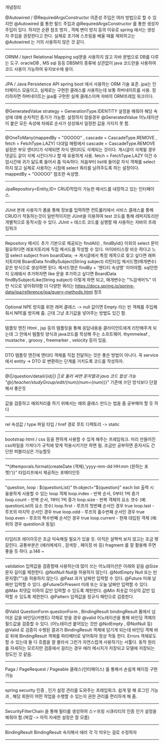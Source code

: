 개념정리

@Autowired / @RequiredArgsConstructor
의존성 주입은 여러 방법으로 할 수 있지만 @Autowired 를 통한 필드 주입과 
@RequiredArgsConstructor 를 통한 생성자 주입이 있다.
하지만 순환 참조 방지 , 객체 변이 방지 등의 이유로 spring 에서는 생성자 주입을 권장한다고 한다.
실제로 초기에 스프링을 배울 때를 제외하고는 @Autowired 는 거의 사용하지 않은 것 같다.

---------------------------------------------------------------------------------------------------------

ORNM / bject Relational Mapping 
sql문을 사용하지 않고 자바 문법으로 DB를 다루는 도구.
oracleDB , MS sql 등등 DBSM의 종류에 상관없이 java 코드만을 사용하여 코드 사용이 가능하여 유지보수에 용이.

---------------------------------------------------------------------------------------------------------

JPA / Java Persistence API
spring boot 에서 사용하는 ORM 기술 표준.
jpa는 인터페이스 모음이고, 실제로는 구현한 클래스를 사용하는데 보통 하버네이트를 사용.
정리하자면  하버네이트는 jpa를 구현한 실제 클래스이며 자바의 ORM프레임 워크이다.

---------------------------------------------------------------------------------------------------------

@GeneratedValue
strategy = GenerationType.IDENTITY 설정을 해줘야 해당 속성에 대해 순차적인 증가가 가능함.
설정하지 않을경우 @GeneratedValue 어노테이션이 붙은 모든 속성에 차례로 순서가 성성돼서 일정한 값을 가지지 못 함.

---------------------------------------------------------------------------------------------------------

@OneToMany(mappedBy = "OOOOO" , cascade = CascadeType.REMOVE , fetch = FetchType.LAZY)
다대일 매핑에서 cascade = CascadeType.REMOVE 설정은 부모 엔티티가 삭제되면 자식 엔티티도 삭제되는 것이다.
게시글이 삭제될 경우 댓글도 같이 삭제 시킨다거나 할 때 유용하게 사용.
fetch = FetchType.LAZY 이건 수업시간에 귀가 닳도록 들어서 좀 익숙하다. 처음부터 list에 들어갈 자식 객체를 select 하지 않고 실제로 사용하는 시점에 
select 쿼리를 날려주도록 하는 설정이다. mappedBy = "OOOOO" 참조한 속성명.

---------------------------------------------------------------------------------------------------------

 JpaRepository<Entity,ID>
 CRUD작업이 가능한 메서드를 내장하고 있는 인터페이스.
 
 ---------------------------------------------------------------------------------------------------------
 
 JUnit
 본래 사용자가 폼을 통해 정보를 입력하면 컨트롤러에서 서비스 클래스를 통해 CRUD가 작동하는것이 일반적이지만 JUnit을 이용하여 test 코드를 통해 
 레퍼지토리만 개별적으로 동작시킬 수 있다. JUnit = 테스트 코드를 실행할 때 사용하는 자바의 프레임워크
 
 ---------------------------------------------------------------------------------------------------------
 
Repository 메서드 추가
기본으로 제공되는 findAll() , findById() 이외의 select 문이 필요하다면 레포지토리에 직접 메서드를 작성할 수 있다. 마이바티스랑 비슷 하다고 느낌
select subject from boardData; -> 게시글에서 특정 제목으로 찾고 싶다면 래퍼지토리에 
BoardData findBySubject(String subject) 리턴타입 메서드명(매개변수)
같은 방식으로 생성하면 된다. 메서드명은 findBy + '앤티티 속성명' 이어야함.
sql안한지 오래돼서 추가하자면 like 문을 추가하고 싶다면 BoardData findBySubjectLike(String subject) 이렇게 하면 되고,
매개변수는 "%검색어%" 이런 식으로 넣어줘야함
더 다양한 쿼리는 https://docs.spring.io/spring-data/jpa/reference/jpa/query-methods.html 참조

---------------------------------------------------------------------------------------------------------

Optional<OOO>
NPE 방지를 위한 래퍼 클래스 -> null 값이면 Empty 라는 빈 객체를 주입해줘서 NPE를 방지해 줌.
근데 그냥 초기값을 넣어주는 방법도 있긴 함.

---------------------------------------------------------------------------------------------------------

템플릿 엔진
Html , jsp 등의 템플릿을 통해 응답내용을 클라이언트에게 리턴해주게 되는데 그 안에서 템플릿 양식과 java코드를 학성해 주는 소프트웨어.
thymmeleaf , mustache , groovy , freemarker , velocity 등이 있음.

---------------------------------------------------------------------------------------------------------

DTO
템플릿 엔진에 엔티티 객체를 직접 전달하는 것은 좋은 방법이 아니다.
꼭 service 에서 entity -> DTO 로 변환하는 단계를 거치도록 코드를 작성하자.

---------------------------------------------------------------------------------------------------------

@{|/question/detail/*{id}|}
||로 둘러 싸면 문자열과 java 코드 합성 가능 
"@{/teacher/studyGroup/edit/{num}(num=*{num})}" 기존에 쓰던 방식보다 단결해서 좋은듯

---------------------------------------------------------------------------------------------------------

값을 검증하고 예외처리를 하기 위해서는 예외 클래스 만드는 법을 좀 공부해야 할 듯 하다

---------------------------------------------------------------------------------------------------------

<link rel="stylesheet" type="text/css" th:href="@{/style.css}">
rel 속성값 / type 파일 타입 / href 경로 루트 디렉토리 -> static

---------------------------------------------------------------------------------------------------------

bootstrap
html / css 등을 편하게 사용할 수 있게 해주는 프레임워크.
미리 만들어진 css파일을 가져다가 규칙에 맞게 적용시키기만 하면 됨. 조금만 공부하면 혼자서도 간단한 퍼블리싱은 가능할듯

---------------------------------------------------------------------------------------------------------

"*{#temporals.format(createDate (객체),'yyyy-mm-dd HH:mm (원하는 포멧)')}"
타임리프에서 제공하는 포메터인듯

---------------------------------------------------------------------------------------------------------

"question, loop : ${questionList}" th:object="${question}"
each list 출력 시 융용하게 사용할 수 있는 loop 객체
loop.index - 반복 순서, 0부터 1씩 증가
loop.count - 반복 순서, 1부터 1씩 증가
loop.size - 반복 객체의 요소 갯수 (예: questionList의 요소 갯수)
loop.first - 루프의 첫번째 순서인 경우 true
loop.last - 루프의 마지막 순서인 경우 true
loop.odd - 루프의 홀수번째 순서인 경우 true
loop.even - 루프의 짝수번째 순서인 경우 true
loop.current - 현재 대입된 객체 (예: 위의 경우 question과 동일)

---------------------------------------------------------------------------------------------------------

타임리프 레이아웃은 조금 익숙해질 필요가 있을 듯. 아직은 살짝씩 보지 않고는 조금 헷갈린다. 
공통부분은 (에러메세지 , 검색창 , 페이징 바 등) fragment 를 잘 활용해 주면 좋을 듯 하다.
p.146 ~

---------------------------------------------------------------------------------------------------------

validation
입력값을 검증할때 사용하는데 많이 쓰는 어노테이션은 아래와 같음
@Size	문자 길이를 제한한다.
@NotNull	Null을 허용하지 않는다.
@NotEmpty	Null 또는 빈 문자열("")을 허용하지 않는다.
@Past	과거 날짜만 입력할 수 있다.
@Future	미래 날짜만 입력할 수 있다.
@FutureOrPresent	미래 또는 오늘 날짜만 입력할 수 있다.
@Max	최댓값 이하의 값만 입력할 수 있도록 제한한다.
@Min	최솟값 이상의 값만 입력할 수 있도록 제한한다.
@Pattern	입력값을 정규식 패턴으로 검증한다.

---------------------------------------------------------------------------------------------------------

@Valid QuestionForm questionForm , BindingResult bindingResult
폼에서 넘어온 값을 바인딩(커멘트) 갹채로 받을 경우 @valid 어노테이션을 통해 바인딩 객체의 필드값을 검증할 수 있다.
(어노테이션 붙어있는 것만 @NotEmpty , @NotNull 등) @Valid 로 검증이 수행된 결과가 BindingResult 객체에 담기게 되는데 
바인딩 객체 바로 뒤에 BindingResult 객체를 파라메터로 넣어줘야 정상 작동 한다. 
Errors 객체로도 할 수 있는데 둘 다 흐름을 잘 몰라서 그런가 자연스럽게 사용하기는 서툴다.
동작 원리를 자세히는 모르지만 검증에서 걸리는 경우 에러 메시지가 저장되고 모델에 저장되는 정도인 것 같음.

---------------------------------------------------------------------------------------------------------

Paga / PageRequest / Pageable
클래스(인터페이스) 를 통해서 손쉽게 페이징 구현 가능

---------------------------------------------------------------------------------------------------------

spring security
인증 , 인가 설정 관리를 도와주는 프레임워크. 쉽게 말 해 로그인 기능과 , 해당 회원이 어떤 작업을 수행할 수 있는지 권한 관리를 편리하게 해 줌.

---------------------------------------------------------------------------------------------------------

SecurityFilterChain 을 통해 필터를 생성하여 스ㅜ프링 시큐리티의 인증 인가 설정을 해줘야 함.(복잡 -> 아직 자세한 설정은 잘 모름)

---------------------------------------------------------------------------------------------------------

BindingResult
BindingResult 숙지해서 에러 각 각 띄우는 걸로 수정하자

---------------------------------------------------------------------------------------------------------



